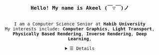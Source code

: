 <h3 align="center"><samp>Hello! My name is <b>Akeel (￣▽￣)ノ</a></b></samp></h3>
<p align="center"><br>
  <samp>
    I am a Computer Science Senior at <b>Habib University</b> <br>
    My interests include:
    <b>Computer Graphics</b>, 
    <b>Light Transport</b>,
    <b>Physically Based Rendering</b>,
    <b>Inverse Rendering</b>,
    <b>Deep Learning</b>,
  </samp>
</p>

<details align="center">
   <summary> <samp>&#9776; Details</samp></summary>
   <p align="center">
     <br>
      <a href="https://github.com/AkeelMedina22?tab=repositories&q=&type=&language=python&sort=" target="_blank"><img alt="Python" src="https://img.shields.io/badge/-Python-3572A5"></a>
      <a href="https://github.com/AkeelMedina22?tab=repositories&q=&type=&language=c%2B%2B&sort=" target="_blank"><img alt="C++" src="https://img.shields.io/badge/-C++-3572A5?style=flat-square&logo=SystemVerilog&logoColor=white"></a>
     <a href="https://github.com/AkeelMedina22?tab=repositories&q=&type=&language=systemverilog&sort=" target="_blank"><img alt="SystemVerilog" src="https://img.shields.io/badge/-SystemVerilog-3572A5?style=flat-square&logo=SystemVerilog&logoColor=white"></a>
     <a href="https://github.com/AkeelMedina22?tab=repositories&q=&type=&language=processing&sort=" target="_blank"><img alt="Processing" src="https://img.shields.io/badge/-Processing-3572A5?style=flat-square&logo=SystemVerilog&logoColor=white"></a>
     <a href="https://github.com/AkeelMedina22?tab=repositories&q=&type=&language=jupyter+notebook&sort=" target="_blank"><img alt="Jupyter Notebook" src="https://img.shields.io/badge/Jupyter_Notebook-3572A5??style=flat-square&logo=JupyterNotebook&logoColor=white"></a>
     <a href="https://github.com/AkeelMedina22?tab=repositories&q=&type=&language=javascript&sort=" target="_blank"><img alt="JavaScript" src="https://img.shields.io/badge/-JavaScript-3572A5??style=flat-square"></a>
     <a href="https://github.com/AkeelMedina22?tab=repositories&q=&type=&language=LaTeX&sort=" target="_blank"><img alt="LaTeX" src="https://img.shields.io/badge/-LaTeX-3572A5??style=flat-square"></a>


